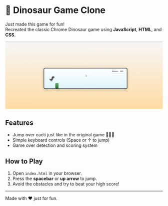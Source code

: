 # 🦖 Dinosaur Game Clone

Just made this game for fun!  
Recreated the classic Chrome Dinosaur game using **JavaScript**, **HTML**, and **CSS**.

![Dinosaur Game](./public/1.png)

## Features
- Jump over cacti just like in the original game 🏃‍♂️🌵
- Simple keyboard controls (Space or ↑ to jump)
- Game over detection and scoring system

## How to Play
1. Open `index.html` in your browser.
2. Press the **spacebar** or **up arrow** to jump.
3. Avoid the obstacles and try to beat your high score!

---

Made with ❤️ just for fun.

